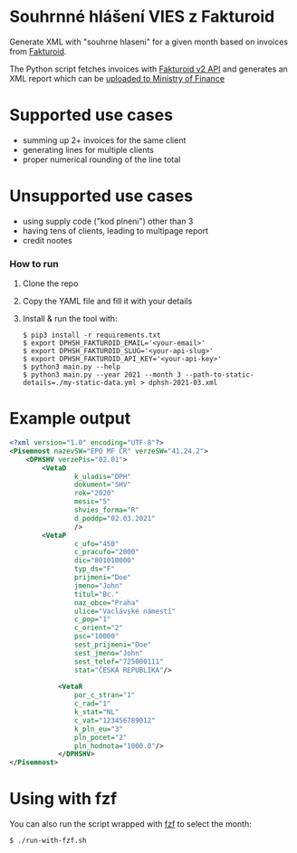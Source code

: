 # Souhrnné hlášení VIES z Fakturoid 

Generate XML with "souhrne hlaseni" for a given month 
based on invoices from [Fakturoid](https://www.fakturoid.cz/).

The Python script fetches invoices with [Fakturoid v2 API](https://fakturoid.docs.apiary.io) 
and generates an XML report which can be [uploaded to 
Ministry of Finance]( https://adisspr.mfcr.cz/dpr/adis/idpr_epo/epo2/uvod/vstup_expert.faces)  

# Supported use cases
- summing up 2+ invoices for the same client
- generating lines for multiple clients
- proper numerical rounding of the line total 

# Unsupported use cases
- using supply code ("kod plneni") other than 3
- having tens of clients, leading to multipage report
- credit nootes 

### How to run

1. Clone the repo
2. Copy the YAML file and fill it with your details
3. Install & run the tool with:
   
    ```shell
    $ pip3 install -r requirements.txt
    $ export DPHSH_FAKTUROID_EMAIL='<your-email>'
    $ export DPHSH_FAKTUROID_SLUG='<your-api-slug>'
    $ export DPHSH_FAKTUROID_API_KEY='<your-api-key>'
    $ python3 main.py --help
    $ python3 main.py --year 2021 --month 3 --path-to-static-details=./my-static-data.yml > dphsh-2021-03.xml
    ```

# Example output

```xml
<?xml version="1.0" encoding="UTF-8"?>
<Pisemnost nazevSW="EPO MF ČR" verzeSW="41.24.2">
    <DPHSHV verzePis="02.01">
        <VetaD
                k_uladis="DPH"
                dokument="SHV"
                rok="2020"
                mesic="5"
                shvies_forma="R"
                d_poddp="02.03.2021"
                />
        <VetaP
                c_ufo="450"
                c_pracufo="2000"
                dic="801010000"
                typ_ds="F"
                prijmeni="Doe"
                jmeno="John"
                titul="Bc."
                naz_obce="Praha"
                ulice="Vaclávské námestí"
                c_pop="1"
                c_orient="2"
                psc="10000"
                sest_prijmeni="Doe"
                sest_jmeno="John"
                sest_telef="725000111"
                stat="ČESKÁ REPUBLIKA"/>
        
            <VetaR
                por_c_stran="1"
                c_rad="1"
                k_stat="NL"
                c_vat="123456789012"
                k_pln_eu="3"
                pln_pocet="2"
                pln_hodnota="1000.0"/>
            </DPHSHV>
</Pisemnost>

```
# Using with fzf

You can also run the script wrapped with [fzf](https://github.com/junegunn/fzf) to select the month:

```shell
$ ./run-with-fzf.sh
```
